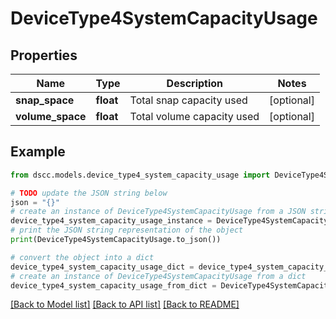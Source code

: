 # DeviceType4SystemCapacityUsage


## Properties

Name | Type | Description | Notes
------------ | ------------- | ------------- | -------------
**snap_space** | **float** | Total snap capacity used | [optional] 
**volume_space** | **float** | Total volume capacity used | [optional] 

## Example

```python
from dscc.models.device_type4_system_capacity_usage import DeviceType4SystemCapacityUsage

# TODO update the JSON string below
json = "{}"
# create an instance of DeviceType4SystemCapacityUsage from a JSON string
device_type4_system_capacity_usage_instance = DeviceType4SystemCapacityUsage.from_json(json)
# print the JSON string representation of the object
print(DeviceType4SystemCapacityUsage.to_json())

# convert the object into a dict
device_type4_system_capacity_usage_dict = device_type4_system_capacity_usage_instance.to_dict()
# create an instance of DeviceType4SystemCapacityUsage from a dict
device_type4_system_capacity_usage_from_dict = DeviceType4SystemCapacityUsage.from_dict(device_type4_system_capacity_usage_dict)
```
[[Back to Model list]](../README.md#documentation-for-models) [[Back to API list]](../README.md#documentation-for-api-endpoints) [[Back to README]](../README.md)


